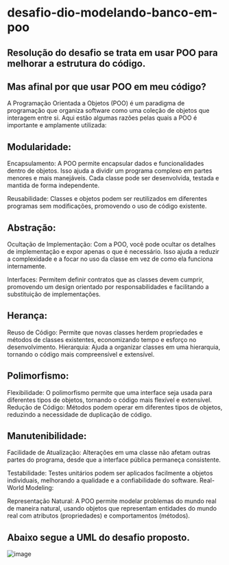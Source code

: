 # desafio-dio-modelando-banco-em-poo

## Resolução do desafio se trata em usar POO para melhorar a estrutura do código.

## Mas afinal por que usar POO em meu código?
A Programação Orientada a Objetos (POO) é um paradigma de programação que organiza software como uma coleção de objetos que interagem entre si. Aqui estão algumas razões pelas quais a POO é importante e amplamente utilizada:

## Modularidade:

Encapsulamento: A POO permite encapsular dados e funcionalidades dentro de objetos. Isso ajuda a dividir um programa complexo em partes menores e mais manejáveis. Cada classe pode ser desenvolvida, testada e mantida de forma independente.

Reusabilidade: Classes e objetos podem ser reutilizados em diferentes programas sem modificações, promovendo o uso de código existente.

## Abstração:

Ocultação de Implementação: Com a POO, você pode ocultar os detalhes de implementação e expor apenas o que é necessário. Isso ajuda a reduzir a complexidade e a focar no uso da classe em vez de como ela funciona internamente.

Interfaces: Permitem definir contratos que as classes devem cumprir, promovendo um design orientado por responsabilidades e facilitando a substituição de implementações.

## Herança:

Reuso de Código: Permite que novas classes herdem propriedades e métodos de classes existentes, economizando tempo e esforço no desenvolvimento.
Hierarquia: Ajuda a organizar classes em uma hierarquia, tornando o código mais compreensível e extensível.

## Polimorfismo:

Flexibilidade: O polimorfismo permite que uma interface seja usada para diferentes tipos de objetos, tornando o código mais flexível e extensível.
Redução de Código: Métodos podem operar em diferentes tipos de objetos, reduzindo a necessidade de duplicação de código.

## Manutenibilidade:

Facilidade de Atualização: Alterações em uma classe não afetam outras partes do programa, desde que a interface pública permaneça consistente.

Testabilidade: Testes unitários podem ser aplicados facilmente a objetos individuais, melhorando a qualidade e a confiabilidade do software.
Real-World Modeling:

Representação Natural: A POO permite modelar problemas do mundo real de maneira natural, usando objetos que representam entidades do mundo real com atributos (propriedades) e comportamentos (métodos).

## Abaixo segue a UML do desafio proposto.
![image](https://github.com/Giliarney/desafio-dio-modelando-banco-em-poo/assets/168928847/5376b2bd-0daa-47a4-b944-8997fa6d0eb9)
